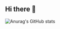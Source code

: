 ## Hi there 👋

![Anurag's GitHub stats](https://github-readme-stats.vercel.app/api?junsu1211=anuraghazra&show_icons=true&theme=radical)

